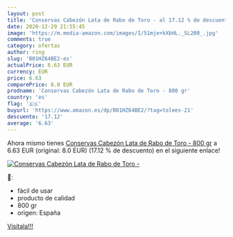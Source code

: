 ```yaml
---
layout: post
title: 'Conservas Cabezón Lata de Rabo de Toro - al 17.12 % de descuento'
date: 2020-12-29 21:55:45
image: 'https://m.media-amazon.com/images/I/51mje+kXbHL._SL200_.jpg'
comments: true
category: ofertas
author: ring
slug: 'B01HZ64BE2-es'
actualPrice: 6.63 EUR
currency: EUR
price: 6.63
comparePrice: 8.0 EUR
prodname: 'Conservas Cabezón Lata de Rabo de Toro - 800 gr'
country: 'es'
flag: '🇪🇸'
buyurl: 'https://www.amazon.es/dp/B01HZ64BE2/?tag=tolees-21'
descuento: '17.12'
average: '6.63'
---
```


Ahora mismo tienes [Conservas Cabezón Lata de Rabo de Toro - 800 gr](https://www.amazon.es/dp/B01HZ64BE2/?tag=tolees-21) a 6.63 EUR (original: 8.0 EUR) (17.12 %  de descuento) en el siguiente enlace!

[![Conservas Cabezón Lata de Rabo de Toro -](https://m.media-amazon.com/images/I/51mje+kXbHL._SL200_.jpg)](https://www.amazon.es/dp/B01HZ64BE2/?tag=tolees-21)

🔎:

- fácil de usar
- producto de calidad
- 800 gr
- origen: España

[Visítala!!!](https://www.amazon.es/dp/B01HZ64BE2/?tag=tolees-21)
